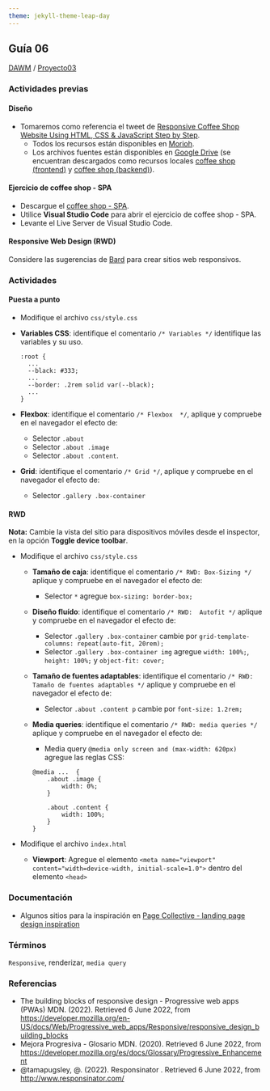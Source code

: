 ```yaml
---
theme: jekyll-theme-leap-day
---
```


## Guía 06

[DAWM](/DAWM/) / [Proyecto03](/DAWM/proyectos/2023/proyecto03)

### Actividades previas

#### Diseño

* Tomaremos como referencia el tweet de [Responsive Coffee Shop Website Using HTML, CSS & JavaScript Step by Step](https://twitter.com/html5css3_dv/status/1653790577736163332).
	* Todos los recursos están disponibles en [Morioh](https://morioh.com/p/9adc575f5540?f=5c21fb01c16e2556b555ab32).
	* Los archivos fuentes están disponibles en [Google Drive](https://drive.google.com/drive/folders/1Soldgrkfgo6eSX7FnNRGQud1ytIQF5Dc) (se encuentran descargados como recursos locales [coffee shop (frontend)](recursos/coffeeshop(frontend).zip) y [coffee shop (backend)](recursos/coffeeshop(backend).zip)).

#### Ejercicio de coffee shop - SPA

* Descargue el [coffee shop - SPA](ejercicios/coffeeshop-SPA.zip).
* Utilice **Visual Studio Code** para abrir el ejercicio de coffee shop - SPA.
* Levante el Live Server de Visual Studio Code.

#### Responsive Web Design (RWD)

Considere las sugerencias de [Bard](bard/guia06-bard01.pdf) para crear sitios web responsivos.

### Actividades

#### Puesta a punto

* Modifique el archivo `css/style.css`
* **Variables CSS**: identifique el comentario `/* Variables */` identifique las variables y su uso.
  
  ```
  :root {
    ...
    --black: #333;
    ...
    --border: .2rem solid var(--black);
    ...
  }
  ```
* **Flexbox**: identifique el comentario `/* Flexbox  */`, aplique y compruebe en el navegador el efecto de:
	
	* Selector `.about`
	* Selector `.about .image`
	* Selector `.about .content`.

* **Grid**: identifique el comentario `/* Grid */`, aplique y compruebe en el navegador el efecto de:
	
	* Selector `.gallery .box-container`

#### RWD

**Nota:** Cambie la vista del sitio para dispositivos móviles desde el inspector, en la opción **Toggle device toolbar**.

* Modifique el archivo `css/style.css`

	* **Tamaño de caja**: identifique el comentario `/* RWD: Box-Sizing */` aplique y compruebe en el navegador el efecto de:

		* Selector `*` agregue `box-sizing: border-box;`

	* **Diseño fluído**: identifique el comentario `/* RWD:  Autofit */`  aplique y compruebe en el navegador el efecto de:

		* Selector `.gallery .box-container` cambie por `grid-template-columns: repeat(auto-fit, 20rem);`
		* Selector `.gallery .box-container img` agregue `width: 100%;`, `height: 100%;` y `object-fit: cover;`

	* **Tamaño de fuentes adaptables**: identifique el comentario `/* RWD: Tamaño de fuentes adaptables */`  aplique y compruebe en el navegador el efecto de:

		* Selector `.about .content p` cambie por `font-size: 1.2rem;`

	* **Media queries**: identifique el comentario `/* RWD: media queries */` aplique y compruebe en el navegador el efecto de:

		* Media query `@media only screen and (max-width: 620px) ` agregue las reglas CSS:

		```
		@media ...  {
		    .about .image {
		        width: 0%;
		    }

		    .about .content {
		        width: 100%;
		    }
		}
		```


* Modifique el archivo `index.html`
  
	* **Viewport**: Agregue el elemento `<meta name="viewport" content="width=device-width, initial-scale=1.0">` dentro del elemento `<head>`

### Documentación

* Algunos sitios para la inspiración en [Page Collective - landing page design inspiration](https://pagecollective.com/)

### Términos

`Responsive`, renderizar, `media query`

### Referencias

* The building blocks of responsive design - Progressive web apps (PWAs)  MDN. (2022). Retrieved 6 June 2022, from https://developer.mozilla.org/en-US/docs/Web/Progressive_web_apps/Responsive/responsive_design_building_blocks
* Mejora Progresiva - Glosario MDN. (2020). Retrieved 6 June 2022, from https://developer.mozilla.org/es/docs/Glossary/Progressive_Enhancement
* @tamapugsley, @. (2022). Responsinator . Retrieved 6 June 2022, from http://www.responsinator.com/